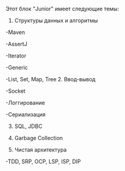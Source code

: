 Этот блок "Junior" имеет следующие темы:

1. Структуры данных и алгоритмы

-Maven

-AssertJ

-Iterator

-Generic

-List, Set, Map, Tree
2. Ввод-вывод

-Socket

-Логгирование

-Сериализация

3. SQL, JDBC

4. Garbage Collection

5. Чистая архитектура

-TDD, SRP, OCP, LSP, ISP, DIP